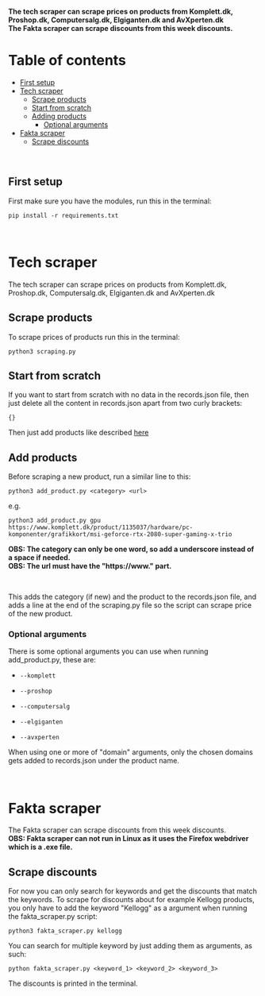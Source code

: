 **The tech scraper can scrape prices on products from Komplett.dk, Proshop.dk, Computersalg.dk, Elgiganten.dk and AvXperten.dk**<br/>
**The Fakta scraper can scrape discounts from this week discounts.**

# Table of contents
- [First setup](#first-setup)
- [Tech scraper](#tech-scraper)
    - [Scrape products](#scrape-products)
    - [Start from scratch](#start-scratch)
    - [Adding products](#adding-products)
        - [Optional arguments](#optional-arguments)
- [Fakta scraper](#fakta-scraper)
    - [Scrape discounts](#scrape-discounts)

<br/>

## First setup <a name="first-setup"></a>
First make sure you have the modules, run this in the terminal:

    pip install -r requirements.txt

<br/>

# Tech scraper <a name="tech-scraper"></a>
The tech scraper can scrape prices on products from Komplett.dk, Proshop.dk, Computersalg.dk, Elgiganten.dk and AvXperten.dk

## Scrape products <a name="scrape-products"></a>
To scrape prices of products run this in the terminal:

    python3 scraping.py

## Start from scratch <a name="start-scratch"></a>
If you want to start from scratch with no data in the records.json file, then just delete all the content in records.json apart from two curly brackets:

    {}
Then just add products like described [here](#add-products)

## Add products <a name="add-products"></a>
Before scraping a new product, run a similar line to this:

    python3 add_product.py <category> <url>
e.g.

    python3 add_product.py gpu https://www.komplett.dk/product/1135037/hardware/pc-komponenter/grafikkort/msi-geforce-rtx-2080-super-gaming-x-trio
**OBS: The category can only be one word, so add a underscore instead of a space if needed.**<br/>
**OBS: The url must have the "https://www." part.**

<br/>

This adds the category (if new) and the product to the records.json file, and adds a line at the end of the scraping.py file so the script can scrape price of the new product.

### Optional arguments <a name="optional-arguments"></a>
There is some optional arguments you can use when running add_product.py, these are:

-     --komplett

-     --proshop

-     --computersalg

-     --elgiganten

-     --avxperten

When using one or more of "domain" arguments, only the chosen domains gets added to records.json under the product name. 

<br/>

# Fakta scraper <a name="fakta-scraper"></a>
The Fakta scraper can scrape discounts from this week discounts. <br/>
**OBS: Fakta scraper can not run in Linux as it uses the Firefox webdriver which is a .exe file.**

## Scrape discounts <a name="scrape-discounts"></a>
For now you can only search for keywords and get the discounts that match the keywords.
To scrape for discounts about for example Kellogg products, you only have to add the keyword "Kellogg" as a argument when running the fakta_scraper.py script:

    python3 fakta_scraper.py kellogg

You can search for multiple keyword by just adding them as arguments, as such:

    python fakta_scraper.py <keyword_1> <keyword_2> <keyword_3>

The discounts is printed in the terminal.
